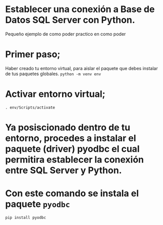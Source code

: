 # Establecer una conexión a Base de Datos SQL Server con Python.

Pequeño ejemplo de como poder practico en como poder

# Primer paso;

Haber creado tu entorno virtual, para aislar el paquete que debes
instalar de tus paquetes globales.
`python -m venv env`

# Activar entorno virtual;

`. env/Scripts/activate`

# Ya posiscionado dentro de tu entorno, procedes a instalar el paquete (driver) pyodbc el cual permitira establecer la conexión entre SQL Server y Python.

# Con este comando se instala el paquete `pyodbc`

`pip install pyodbc`
